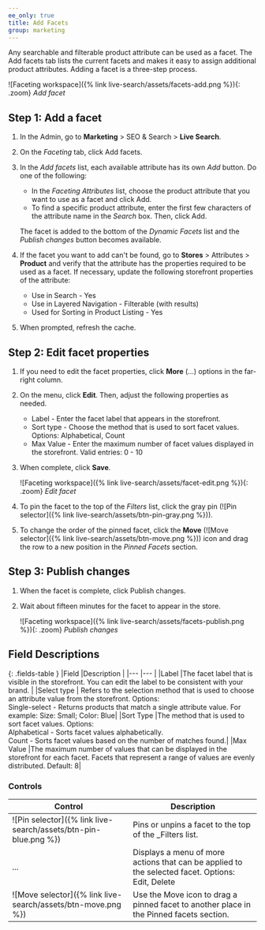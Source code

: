 ```yaml
---
ee_only: true
title: Add Facets
group: marketing
---
```


Any searchable and filterable product attribute can be used as a facet. The Add facets tab lists the current facets and makes it easy to assign additional product attributes. Adding a facet is a three-step process.

![Faceting workspace]({% link live-search/assets/facets-add.png %}){: .zoom}
_Add facet_
## Step 1: Add a facet

1. In the Admin, go to **Marketing** > SEO & Search > **Live Search**.
1. On the _Faceting_ tab, click <span class="btn">Add facets</span>.
1. In the _Add facets_ list, each available attribute has its own _Add_ button. Do one of the following:

     - In the _Faceting Attributes_ list, choose the product attribute that you want to use as a facet and click <span class="btn">Add</span>.
     - To find a specific product attribute, enter the first few characters of the attribute name in the _Search_ box. Then, click <span class="btn">Add</span>.

     The facet is added to the bottom of the _Dynamic Facets_ list and the _Publish changes_ button becomes available.

1. If the facet you want to add can't be found, go to **Stores** > Attributes > **Product** and verify that the attribute has the properties required to be used as a facet. If necessary, update the following storefront properties of the attribute:

     - Use in Search - Yes
     - Use in Layered Navigation - Filterable (with results)
     - Used for Sorting in Product Listing - Yes

1. When prompted, refresh the cache.

## Step 2: Edit facet properties

1. If you need to edit the facet properties, click **More** (...) options in the far-right column.
1. On the menu, click **Edit**. Then, adjust the following properties as needed.

     - Label - Enter the facet label that appears in the storefront.
     - Sort type - Choose the method that is used to sort facet values. Options: Alphabetical, Count
     - Max Value - Enter the maximum number of facet values displayed in the storefront. Valid entries: 0 - 10

1. When complete, click **Save**.

   ![Faceting workspace]({% link live-search/assets/facet-edit.png %}){: .zoom}
   _Edit facet_

1. To pin the facet to the top of the _Filters_ list, click the gray pin (![Pin selector]({% link live-search/assets/btn-pin-gray.png %})).
1. To change the order of the pinned facet, click the **Move** (![Move selector]({% link live-search/assets/btn-move.png %})) icon and drag the row to a new position in the _Pinned Facets_ section.

## Step 3: Publish changes

1. When the facet is complete, click <span class="btn">Publish changes</span>.
1. Wait about fifteen minutes for the facet to appear in the store.

   ![Faceting workspace]({% link live-search/assets/facets-publish.png %}){: .zoom}
   _Publish changes_

## Field Descriptions

{: .fields-table }
|Field |Description |
|--- |--- |
|Label |The facet label that is visible in the storefront. You can edit the label to be consistent with your brand. |
|Select type | Refers to the selection method that is used to choose an attribute value from the storefront. Options:<br />Single-select - Returns products that match a single attribute value. For example: Size: Small; Color: Blue|
|Sort Type |The method that is used to sort facet values. Options:<br />Alphabetical - Sorts facet values alphabetically.<br />Count - Sorts facet values based on the number of matches found.|
|Max Value |The maximum number of values that can be displayed in the storefront for each facet. Facets that represent a range of values are evenly distributed. Default: 8|

### Controls

|Control |Description |
|--- |--- |
|![Pin selector]({% link live-search/assets/btn-pin-blue.png %}) |Pins or unpins a facet to the top of the _Filters list.|
|...|Displays a menu of more actions that can be applied to the selected facet. Options: Edit, Delete |
|![Move selector]({% link live-search/assets/btn-move.png %}) |Use the Move icon to drag a pinned facet to another place in the Pinned facets section. |

